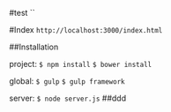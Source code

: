 #test
``

#Index
`http://localhost:3000/index.html`

##Installation

project:
`$ npm install`
`$ bower install`

global:
`$ gulp`
`$ gulp framework`

server:
`$ node server.js`
##ddd